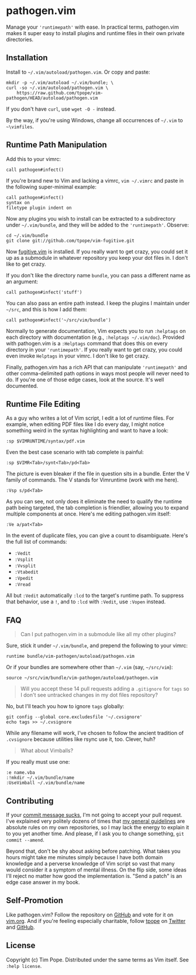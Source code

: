 pathogen.vim
============

Manage your `'runtimepath'` with ease.  In practical terms, pathogen.vim
makes it super easy to install plugins and runtime files in their own
private directories.

Installation
------------

Install to `~/.vim/autoload/pathogen.vim`.  Or copy and paste:

    mkdir -p ~/.vim/autoload ~/.vim/bundle; \
    curl -so ~/.vim/autoload/pathogen.vim \
        https://raw.github.com/tpope/vim-pathogen/HEAD/autoload/pathogen.vim

If you don't have `curl`, use `wget -O -` instead.

By the way, if you're using Windows, change all occurrences of `~/.vim`
to `~\vimfiles`.

Runtime Path Manipulation
-------------------------

Add this to your vimrc:

    call pathogen#infect()

If you're brand new to Vim and lacking a vimrc, `vim ~/.vimrc` and paste
in the following super-minimal example:

    call pathogen#infect()
    syntax on
    filetype plugin indent on

Now any plugins you wish to install can be extracted to a subdirectory
under `~/.vim/bundle`, and they will be added to the `'runtimepath'`.
Observe:

    cd ~/.vim/bundle
    git clone git://github.com/tpope/vim-fugitive.git

Now [fugitive.vim](https://github.com/tpope/vim-fugitive) is installed.
If you really want to get crazy, you could set it up as a submodule in
whatever repository you keep your dot files in.  I don't like to get
crazy.

If you don't like the directory name `bundle`, you can pass a different
name as an argument:

    call pathogen#infect('stuff')

You can also pass an entire path instead.  I keep the plugins I maintain
under `~/src`, and this is how I add them:

    call pathogen#infect('~/src/vim/bundle')

Normally to generate documentation, Vim expects you to run `:helptags`
on each directory with documentation (e.g., `:helptags ~/.vim/doc`).
Provided with pathogen.vim is a `:Helptags` command that does this on
every directory in your `'runtimepath'`.  If you really want to get
crazy, you could even invoke `Helptags` in your vimrc.  I don't like to
get crazy.

Finally, pathogen.vim has a rich API that can manipulate `'runtimepath'`
and other comma-delimited path options in ways most people will never
need to do.  If you're one of those edge cases, look at the source.
It's well documented.

Runtime File Editing
--------------------

As a guy who writes a lot of Vim script, I edit a lot of runtime files.
For example, when editing PDF files like I do every day, I might notice
something weird in the syntax highlighting and want to have a look:

    :sp $VIMRUNTIME/syntax/pdf.vim

Even the best case scenario with tab complete is painful:

    :sp $VIMR<Tab>/synt<Tab>/pd<Tab>

The picture is even bleaker if the file in question sits in a
bundle.  Enter the V family of commands.  The V stands for Vimruntime
(work with me here).

    :Vsp s/pd<Tab>

As you can see, not only does it eliminate the need to qualify the
runtime path being targeted, the tab completion is friendlier, allowing
you to expand multiple components at once.  Here's me editing
pathogen.vim itself:

    :Ve a/pat<Tab>

In the event of duplicate files, you can give a count to disambiguate.
Here's the full list of commands:

* `:Vedit`
* `:Vsplit`
* `:Vvsplit`
* `:Vtabedit`
* `:Vpedit`
* `:Vread`

All but `:Vedit` automatically `:lcd` to the target's runtime path.  To
suppress that behavior, use a `!`, and to `:lcd` with `:Vedit`, use
`:Vopen` instead.

FAQ
---

> Can I put pathogen.vim in a submodule like all my other plugins?

Sure, stick it under `~/.vim/bundle`, and prepend the following to your
vimrc:

    runtime bundle/vim-pathogen/autoload/pathogen.vim

Or if your bundles are somewhere other than `~/.vim` (say, `~/src/vim`):

    source ~/src/vim/bundle/vim-pathogen/autoload/pathogen.vim

> Will you accept these 14 pull requests adding a `.gitignore` for
> `tags` so I don't see untracked changes in my dot files repository?

No, but I'll teach you how to ignore `tags` globally:

    git config --global core.excludesfile '~/.cvsignore'
    echo tags >> ~/.cvsignore

While any filename will work, I've chosen to follow the ancient
tradition of `.cvsignore` because utilities like rsync use it, too.
Clever, huh?

> What about Vimballs?

If you really must use one:

    :e name.vba
    :!mkdir ~/.vim/bundle/name
    :UseVimball ~/.vim/bundle/name

Contributing
------------

If your [commit message sucks](http://stopwritingramblingcommitmessages.com/),
I'm not going to accept your pull request.  I've explained very politely
dozens of times that
[my general guidelines](http://tbaggery.com/2008/04/19/a-note-about-git-commit-messages.html)
are absolute rules on my own repositories, so I may lack the energy to
explain it to you yet another time.  And please, if I ask you to change
something, `git commit --amend`.

Beyond that, don't be shy about asking before patching.  What takes you
hours might take me minutes simply because I have both domain knowledge
and a perverse knowledge of Vim script so vast that many would consider
it a symptom of mental illness.  On the flip side, some ideas I'll
reject no matter how good the implementation is.  "Send a patch" is an
edge case answer in my book.

Self-Promotion
--------------

Like pathogen.vim?  Follow the repository on
[GitHub](https://github.com/tpope/vim-pathogen) and vote for it on
[vim.org](http://www.vim.org/scripts/script.php?script_id=2332).  And if
you're feeling especially charitable, follow [tpope](http://tpo.pe/) on
[Twitter](http://twitter.com/tpope) and
[GitHub](https://github.com/tpope).

License
-------

Copyright (c) Tim Pope.  Distributed under the same terms as Vim itself.
See `:help license`.
